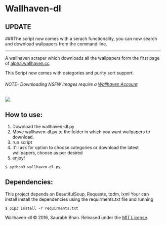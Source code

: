 # Wallhaven-dl

## UPDATE
###The script now comes with a serach functionality, you can now search and download wallpapers from the command line.

---------------------------------------------------------------------

A wallhaven scraper which downloads all the wallpapers form the first page of [alpha.wallhaven.cc](http://alpha.wallhaven.cc/)

This Script now comes with categories and purity sort support.
###### NOTE- Downloading NSFW images require a [Wallhaven Account](https://alpha.wallhaven.cc/user/create)


![](https://raw.githubusercontent.com/GeekSpin/Wallhaven-dl/master/Images/wallhaven-dl%20(1).gif)

## How to use:
  
  1. Download the wallhaven-dl.py
  2. Move wallhaven-dl.py to the folder in which you want wallpapers to download.
  3. run script 
  4. It'll ask for option to choose categories or download the latest wallpapers, choose as per desired
  5. enjoy!
```
$ python3 wallhaven-dl.py
```

## Dependencies:
  
  This project depends on BeautifulSoup, Requests, tqdm, lxml
  Your can install install the dependencies using the requirments.txt file and running
  ```
  $ pip3 install -r requirments.txt
  ```
  


Wallhaven-dl © 2016, Saurabh Bhan. Released under the [MIT License](https://raw.githubusercontent.com/GeekSpin/Wallhaven-scraper/master/LICENSE).
